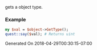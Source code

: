 gets a object type.
### Example

```perl
my $val = $object->GetType();
quest::say($val); # Returns uint
```


Generated On 2018-04-29T00:30:15-07:00
